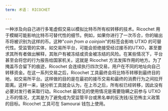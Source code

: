 ```yaml
---
term: 术语： RICOCHET

---
```

一种涉及向自己进行多笔虚假交易以模拟比特币所有权转移的技术。Ricochet 用于模糊可能影响比特币可替代性的细节。例如，如果你进行了一次币合，你的输出币将被识别为这样的币。这种"_coin from a coinjoin_"的标签会影响 UTXO 的可替代性。受监管的实体，如交易所平台，可能会拒绝接受经过接币的UTXO，甚至要求其所有者做出解释，其账户有被冻结或资金被冻结的风险。在某些情况下，平台甚至会将您的行为报告给国家机关。这就是 Ricochet 方法发挥作用的地方。为了掩盖币合留下的痕迹，Ricochet 会连续执行四次交易，用户在不同的地址向自己转移资金。在这一系列交易之后，Ricochet 工具最终会将比特币转移到最终目的地，如交易所平台。这样做的目的是在最初的接币交易和最终的消费行为之间拉开距离。这样一来，链分析工具就会认为，在上币之后，所有权已经转移，因此没有必要对发行者采取行动。Ricochet 最常见的使用情况是需要隐瞒之前参与 UTXO 上币的情况，尤其是为了避免成为受监管平台或黑名单的反洗钱/反恐怖主义政策的目标。Ricochet 工具可在 Samourai 钱包上使用。